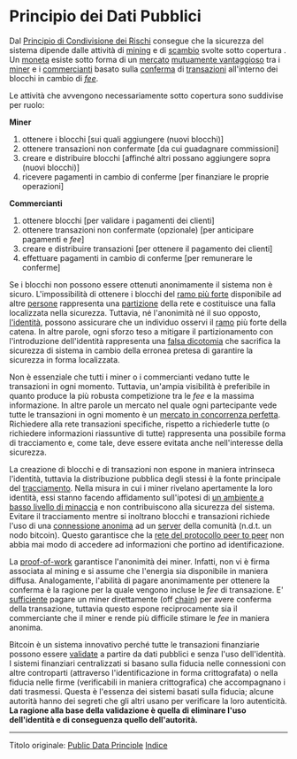 # Principio dei Dati Pubblici



Dal [Principio di Condivisione dei Rischi](ch016-risk-sharing-principle.md) consegue che la sicurezza del sistema dipende dalle attività di [mining](ch101-glossary.md#centro-di-mining-mine) e di [scambio](ch101-glossary.md#scambio) svolte sotto copertura . Un [moneta](ch101-glossary.md#moneta) esiste sotto forma di un [mercato](ch101-glossary.md#mercato) [mutuamente vantaggioso](ch042-balance-of-power-fallacy.md) tra i [miner](ch101-glossary.md#miner) e i [commercianti](ch101-glossary.md#commerciante) basato sulla [conferma](ch101-glossary.md#conferma) di [transazioni](ch101-glossary.md#transazione) all'interno dei blocchi in cambio di [_fee_](ch101-glossary.md#commissione-di-transazione-fee).

Le attività che avvengono necessariamente sotto copertura sono suddivise per ruolo:

**Miner**

1. ottenere i blocchi [sui quali aggiungere (nuovi blocchi)]
2. ottenere transazioni non confermate [da cui guadagnare commissioni]
3. creare e distribuire blocchi [affinché altri possano aggiungere sopra (nuovi blocchi)] 
4. ricevere pagamenti in cambio di conferme [per finanziare le proprie operazioni]

**Commercianti**

1. ottenere blocchi [per validare i pagamenti dei clienti]
2. ottenere transazioni non confermate (opzionale) [per anticipare pagamenti e _fee_]
3. creare e distribuire transazioni [per ottenere il pagamento dei clienti]
4. effettuare pagamenti in cambio di conferme [per remunerare le conferme]

Se i blocchi non possono essere ottenuti anonimamente il sistema non è sicuro. L'impossibilità di ottenere i blocchi del [ramo più forte](ch101-glossary.md#ramo-forte-strong-branch) disponibile ad altre [persone](ch101-glossary.md#persona) rappresenta una [partizione](ch101-glossary.md#partizione) della rete e costituisce una falla localizzata nella sicurezza. Tuttavia, né l'anonimità né il suo opposto, [l'identità](ch101-glossary.md#identità), possono assicurare che un individuo osservi il [ramo](ch101-glossary.md#ramo-branch) più forte della catena. In altre parole, ogni sforzo teso a mitigare il partizionamento con l'introduzione dell'identità rappresenta una [falsa dicotomia](https://it.wikipedia.org/wiki/Falsa_dicotomia) che sacrifica la sicurezza di sistema in cambio della erronea pretesa di garantire la sicurezza in forma localizzata.

Non è essenziale che tutti i miner o i commercianti vedano tutte le transazioni in ogni momento. Tuttavia, un'ampia visibilità è preferibile in quanto produce la più robusta competizione tra le _fee_ e la massima informazione. In altre parole un mercato nel quale ogni partecipante vede tutte le transazioni in ogni momento è un [mercato in concorrenza perfetta](https://it.wikipedia.org/wiki/Concorrenza_perfetta). Richiedere alla rete transazioni specifiche, rispetto a richiederle tutte (o richiedere informazioni riassuntive di tutte) rappresenta una possibile forma di tracciamento e, come tale, deve essere evitata anche nell'interesse della sicurezza.

La creazione di blocchi e di transazioni non espone in maniera intrinseca l'identità, tuttavia la distribuzione pubblica degli stessi è la fonte principale del [tracciamento](ch101-glossary.md#tracciamento-taint). Nella misura in cui i miner rivelano apertamente la loro identità, essi stanno facendo affidamento sull'ipotesi di [un ambiente a basso livello di minaccia](ch033-threat-level-paradox.md) e non contribuiscono alla sicurezza del sistema. Evitare il tracciamento mentre si inoltrano blocchi e transazioni richiede l'uso di una [connessione anonima](https://en.wikipedia.org/wiki/Anonymizer) ad un [server](ch101-glossary.md#client-server) della comunità (n.d.t. un nodo bitcoin). Questo garantisce che la [rete del protocollo peer to peer](ch101-glossary.md#peer-to-peer) non abbia mai modo di accedere ad informazioni che portino ad identificazione.

La [proof-of-work](ch101-glossary.md#prova) garantisce l'anonimità dei miner. Infatti, non vi è firma associata al mining e si assume che l'energia sia disponibile in maniera diffusa. Analogamente, l'abilità di pagare anonimamente per ottenere la conferma è la ragione per la quale vengono incluse le _fee_ di transazione. E' [sufficiente](ch081-side-fee-fallacy.md) pagare un miner direttamente (off [chain](ch101-glossary.md#catena)) per avere conferma della transazione, tuttavia questo espone reciprocamente sia il commerciante che il miner e rende più difficile stimare le _fee_ in maniera anonima.

Bitcoin è un sistema innovativo perché tutte le transazioni finanziarie possono essere [validate](ch101-glossary.md#validazione) a partire da dati pubblici e senza l'uso dell'identità. I sistemi finanziari centralizzati si basano sulla fiducia nelle connessioni con altre controparti (attraverso l'identificazione in forma crittografata) o nella fiducia nelle firme (verificabili in maniera crittografica) che accompagnano i dati trasmessi. Questa è l'essenza dei sistemi basati sulla fiducia; alcune autorità hanno dei segreti che gli altri usano per verificare la loro autenticità. **La ragione alla base della validazione è quella di eliminare l'uso dell'identità e di conseguenza quello dell'autorità.**

---

Titolo originale: [Public Data Principle](https://github.com/libbitcoin/libbitcoin-system/wiki/Public-Data-Principle)
[Indice](/README.md)





